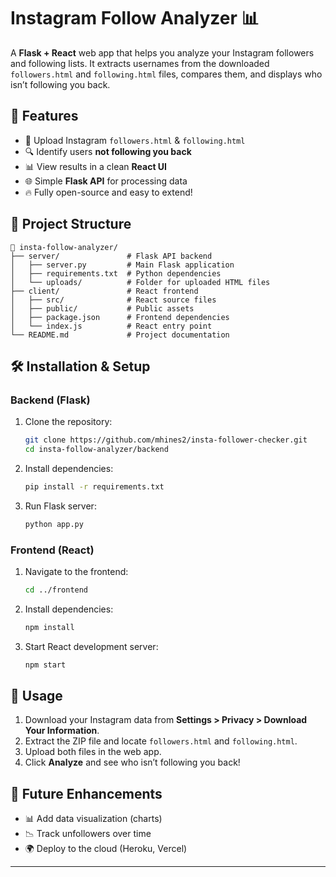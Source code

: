 # Instagram Follow Analyzer 📊

A **Flask + React** web app that helps you analyze your Instagram followers and following lists. It extracts usernames from the downloaded `followers.html` and `following.html` files, compares them, and displays who isn’t following you back.

## 🎨 Features
- 📎 Upload Instagram `followers.html` & `following.html`
- 🔍 Identify users **not following you back**
- 📊 View results in a clean **React UI**
- 🌐 Simple **Flask API** for processing data
- 🔥 Fully open-source and easy to extend!

## 📂 Project Structure
```
📁 insta-follow-analyzer/
├── server/               # Flask API backend
│   ├── server.py         # Main Flask application
│   ├── requirements.txt  # Python dependencies
│   └── uploads/          # Folder for uploaded HTML files
├── client/               # React frontend
│   ├── src/              # React source files
│   ├── public/           # Public assets
│   ├── package.json      # Frontend dependencies
│   └── index.js          # React entry point
└── README.md             # Project documentation
```

## 🛠 Installation & Setup

### Backend (Flask)
1. Clone the repository:
   ```sh
   git clone https://github.com/mhines2/insta-follower-checker.git
   cd insta-follow-analyzer/backend
   ```
2. Install dependencies:
   ```sh
   pip install -r requirements.txt
   ```
3. Run Flask server:
   ```sh
   python app.py
   ```

### Frontend (React)
1. Navigate to the frontend:
   ```sh
   cd ../frontend
   ```
2. Install dependencies:
   ```sh
   npm install
   ```
3. Start React development server:
   ```sh
   npm start
   ```

## 📸 Usage
1. Download your Instagram data from **Settings > Privacy > Download Your Information**.
2. Extract the ZIP file and locate `followers.html` and `following.html`.
3. Upload both files in the web app.
4. Click **Analyze** and see who isn’t following you back!

## 🚀 Future Enhancements
- 📊 Add data visualization (charts)
- 📉 Track unfollowers over time
- 🌍 Deploy to the cloud (Heroku, Vercel)

---
